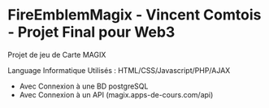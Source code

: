 # FireEmblemMagix - Vincent Comtois - Projet Final pour Web3

Projet de jeu de Carte MAGIX  

Language Informatique Utilisés :
  HTML/CSS/Javascript/PHP/AJAX 
 - Avec Connexion à une BD postgreSQL
 - Avec Connexion à un API (magix.apps-de-cours.com/api)
